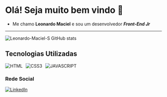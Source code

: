 # Olá! Seja muito bem vindo 👋

- Me chamo **Leonardo Maciel** e sou um desenvolvedor ***Front-End Jr***
--------------
![Leonardo-Maciel-S GitHub stats](https://github-readme-stats.vercel.app/api?username=Leonardo-Maciel-S&show_icons=true&theme=tokyonight)

## Tecnologias Utilizadas

<div style="display: flex; gap: 10px;">
    <img align="center" alt="HTML" src="https://img.shields.io/badge/html5-%23E34F26.svg?style=for-the-badge&logo=html5&logoColor=white" ></img>
    <img align="center" alt="CSS3" src="https://img.shields.io/badge/css3-%231572B6.svg?style=for-the-badge&logo=css3&logoColor=white"
    ></img>
    <img align="center" alt="JAVASCRIPT" src="https://img.shields.io/badge/JavaScript-F7DF1E?style=for-the-badge&logo=javascript&logoColor=black"
    ></img>
</div>

### Rede Social

[![LinkedIn](https://img.shields.io/badge/linkedin-%230077B5.svg?style=for-the-badge&logo=linkedin&logoColor=white)](https://www.linkedin.com/in/leonardo-maciel-s/)

### 
